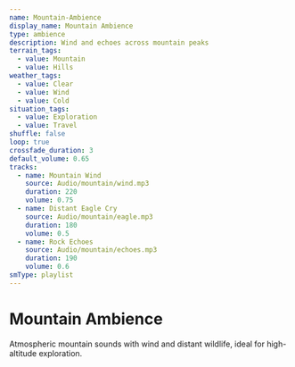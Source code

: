 ```yaml
---
name: Mountain-Ambience
display_name: Mountain Ambience
type: ambience
description: Wind and echoes across mountain peaks
terrain_tags:
  - value: Mountain
  - value: Hills
weather_tags:
  - value: Clear
  - value: Wind
  - value: Cold
situation_tags:
  - value: Exploration
  - value: Travel
shuffle: false
loop: true
crossfade_duration: 3
default_volume: 0.65
tracks:
  - name: Mountain Wind
    source: Audio/mountain/wind.mp3
    duration: 220
    volume: 0.75
  - name: Distant Eagle Cry
    source: Audio/mountain/eagle.mp3
    duration: 180
    volume: 0.5
  - name: Rock Echoes
    source: Audio/mountain/echoes.mp3
    duration: 190
    volume: 0.6
smType: playlist
---
```


# Mountain Ambience

Atmospheric mountain sounds with wind and distant wildlife, ideal for high-altitude exploration.
